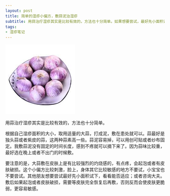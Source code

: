 ```yaml
---
layout: post
title: 简单的湿疹小偏方，敷蒜泥治湿疹 
subtitle: 用蒜治疗湿疹其实是比较有效的，方法也十分简单。如果想要尝试，最好先小面积试下，看看能否适应；或者咨询大夫。
tags: 
- 湿疹笔记
---
```


![](/img/dasuan.jpeg)

用蒜治疗湿疹其实是比较有效的，方法也十分简单。

根据自己湿疹面积的大小，取用适量的大蒜，打成泥，敷在患处就可以。蒜最好是独头蒜或者紫皮的蒜，这两种蒜素高一些。蒜泥容易掉，可以用创可贴或者纱布固定。我敷蒜泥没有固定的时间长度，感到不疼就可以摘下来了。因为蒜味比较重，最好选在晚上或者不出门的时候敷。

要注意的是，大蒜敷在皮肤上是有比较强烈的灼烧感的，有点疼，会起泡或者有皮肤破损。这个小偏方比较刺激，脸上，身体其它比较敏感的地方不要试，小宝宝也不要尝试。其他朋友想要尝试最好先小面积试下，看看能否适应；或者咨询大夫。敷后如果起泡或者皮肤破损，需要等皮肤完全恢复后再敷，否则反而会使皮肤更脆弱，更容易敏感。

